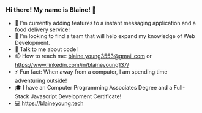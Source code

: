 ### Hi there! My name is Blaine! 👋

<!--
**Blaine137/Blaine137** is a ✨ _special_ ✨ repository because its `README.md` (this file) appears on your GitHub profile.

Here are some ideas to get you started:

- 🔭 I’m currently adding features to a instant messaging application and a food delivery service.
- 🌱 I’m currently extending my MERN stack knowledge.
- 👯 I’m looking to find a team that will help expand my technology knowledge.
- 💬 Talk to me about code!
- 📫 How to reach me: blaine.young3553@gmail.com
- ⚡ Fun fact: When not infront of a computer, I am spending time outside on a skateboard.
-->
- 🔭 I’m currently adding features to a instant messaging application and a food delivery service!
- 👯 I’m looking to find a team that will help expand my knowledge of Web Development.
- 💬 Talk to me about code!
- 📫 How to reach me: blaine.young3553@gmail.com or https://www.linkedin.com/in/blaineyoung137/
- ⚡ Fun fact: When away from a computer, I am spending time adventuring outside!
- 🎓 I have an Computer Programming Associates Degree and a Full-Stack Javascript Development Certificate!
- 💻 https://blaineyoung.tech
